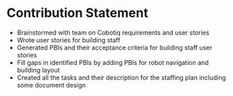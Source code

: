# Contribution Statement
+ Brainstormed with team on Cobotiq requirements and user stories
+ Wrote user stories for building staff
+ Generated PBIs and their acceptance criteria for building staff user stories
+ Fill gaps in identified PBIs by adding PBIs for robot navigation and building layout
+ Created all the tasks and their description for the staffing plan including some document design